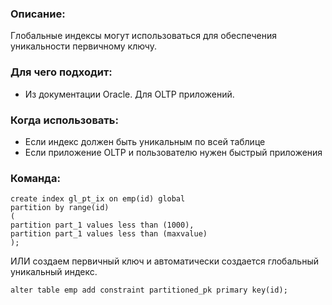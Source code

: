 ### Описание:
Глобальные индексы могут использоваться для обеспечения уникальности первичному ключу. 

### Для чего подходит:
  - Из документации Oracle. Для OLTP приложений.

### Когда использовать:
  - Если индекс должен быть уникальным по всей таблице
  - Если приложение OLTP и пользователю нужен быстрый приложения

### Команда:
````
create index gl_pt_ix on emp(id) global
partition by range(id)
(
partition part_1 values less than (1000),
partition part_1 values less than (maxvalue)
);
````

ИЛИ создаем первичный ключ и автоматически создается глобальный уникальный индекс.

````
alter table emp add constraint partitioned_pk primary key(id);
````